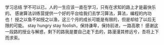 学习总结
学不可以已，人的一生应该一直在学习，只有在求知的路上才是最快乐的。
感谢算法训练营提供一个好的平台给我们去学习算法，算法，编程的内功也！
授之以鱼不如授之以渔，这三个月的成长可能是有限的，但是却给了以后无限的可能。
stay hungry stay foolish，保持谦卑，保持前进，一路高歌！
感谢这一段路的授业与解惑，剩下的路我是要自己走下去的，路漫漫其修远兮，吾将上下而求索。
